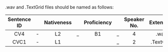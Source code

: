 
.wav and .TextGrid files should be named as follows:

| Sentence ID   |   | Nativeness    |   | Proficiency  |   | Speaker No. | Extension  |
|:-------------:|:-:|:-------------:|:-:|:------------:|:-:|:-----------:|:----------:|
| CV4           | - | L2            | _ | B1           | _ | 4           | .wav       |
| CVC1          | - | L1            |   |              | _ | 2           | .TextGrid  |
